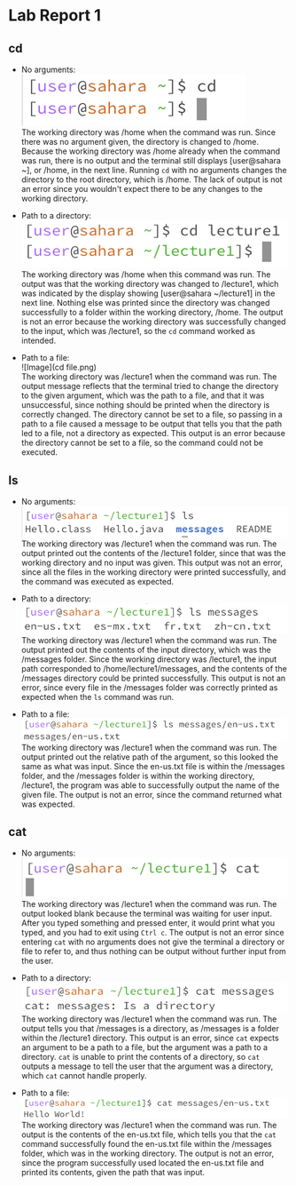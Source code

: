 # Lab Report 1
## **cd**  

* No arguments:  
![Image](cdNoDir.png)  
The working directory was /home when the command was run. Since there was no argument given, the directory is changed to /home. Because the working directory was /home already when the command was run, there is no output and the terminal still displays [user@sahara ~], or /home, in the next line. Running `cd` with no arguments changes the directory to the root directory, which is /home. The lack of output is not an error since you wouldn't expect there to be any changes to the working directory.  

* Path to a directory:  
![Image](cdDir.png)  
The working directory was /home when this command was run. The output was that the working directory was changed to /lecture1, which was indicated by the display showing [user@sahara ~/lecture1] in the next line. Nothing else was printed since the directory was changed successfully to a folder within the working directory, /home. The output is not an error because the working directory was successfully changed to the input, which was /lecture1, so the `cd` command worked as intended.  


* Path to a file:  
![Image](cd file.png)  
The working directory was /lecture1 when the command was run. The output message reflects that the terminal tried to change the directory to the given argument, which was the path to a file, and that it was unsuccessful, since nothing should be printed when the directory is correctly changed. The directory cannot be set to a file, so passing in a path to a file caused a message to be output that tells you that the path led to a file, not a directory as expected. This output is an error because the directory cannot be set to a file, so the command could not be executed.  


## **ls**  


* No arguments:  
![Image](ls.png)  
The working directory was /lecture1 when the command was run. The output printed out the contents of the /lecture1 folder, since that was the working directory and no input was given. This output was not an error, since all the files in the working directory were printed successfully, and the command was executed as expected. 

   
* Path to a directory:  
![Image](lsDir.png)  
The working directory was /lecture1 when the command was run. The output printed out the contents of the input directory, which was the /messages folder. Since the working directory was /lecture1, the input path corresponded to /home/lecture1/messages, and the contents of the /messages directory could be printed successfully. This output is not an error, since every file in the /messages folder was correctly printed as expected when the `ls` command was run.
  
 
* Path to a file:  
![Image](lsFile.png) 
The working directory was /lecture1 when the command was run. The output printed out the relative path of the argument, so this looked the same as what was input. Since the en-us.txt file is within the /messages folder, and the /messages folder is within the working directory, /lecture1, the program was able to successfully output the name of the given file. The output is not an error, since the command returned what was expected.  


## **cat**  


* No arguments:  
![Image](cat.png)  
The working directory was /lecture1 when the command was run.  The output looked blank because the terminal was waiting for user input. After you typed something and pressed enter, it would print what you typed, and you had to exit using `Ctrl c`.  The output is not an error since entering `cat` with no arguments does not give the terminal a directory or file to refer to, and thus nothing can be output without further input from the user.  

   
* Path to a directory:  
![Image](catDir.png)   
The working directory was /lecture1 when the command was run. The output tells you that /messages is a directory, as /messages is a folder within the /lecture1 directory. This output is an error, since `cat` expects an argument to be a path to a file, but the argument was a path to a directory. `cat` is unable to print the contents of a directory, so `cat` outputs a message to tell the user that the argument was a directory, which `cat` cannot handle properly.   

   
* Path to a file:  
![Image](catFile.png) 
The working directory was /lecture1 when the command was run. The output is the contents of the en-us.txt file, which tells you that the `cat` command successfully found the en-us.txt file within the /messages folder, which was in the working directory. The output is not an error, since the program successfully used located the en-us.txt file and printed its contents, given the path that was input.  

